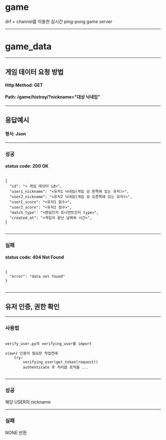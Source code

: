 # game
drf + channel를 이용한 실시간 ping-pong game server
***
# game_data
***
## 게임 데이터 요청 방법
#### Http Method: GET
#### Path: /game/histroy/?nickname="대상 닉네임"
***
## 응답예시
#### 형식: Json
***
### 성공
#### status code: 200 OK
<pre>
<code>
{
  "id": "< 게임 데이터 id>",
  "user1_nickname": "<유저1 닉네임(게임 상 왼쪽에 있는 유저)>",
  "user2_nickname": "<유저2 닉네임(게임 상 오른쪽에 있는 유저)>",
  "user1_score": "<유저1 점수>",
  "user2_score": "<유저2 점수>",
  "match_type": "<랜덤인지 토너먼트인지 type>",
  "created_at": "<게임이 끝난 날짜와 시간>",
}
</code>
</pre>
***
### 실패
#### status code: 404 Not Found
<pre>
<code>
{
  "error": "data not found"
}
</code>
</pre>
***
## 유저 인증, 권한 확인
****
### 사용법
<pre>
<code>
verify_user.py의 verifying_user를 import

view나 인증이 필요한 작업전에 
    try:
        verifying_user(get_token(request))
        authenticate 후 처리할 로직들 ...
</code>
</pre>
***
### 성공
해당 USER의 nickname
***
### 실패
NONE 반환
